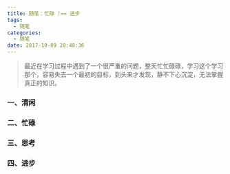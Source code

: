 ```yaml
---
title: 随笔：忙碌 !== 进步
tags:
  - 随笔
categories:
  - 随笔
date: 2017-10-09 20:48:36
---
```


>最近在学习过程中遇到了一个很严重的问题，整天忙忙碌碌，学习这个学习那个，容易失去一个最初的目标，到头来才发现，静不下心沉淀，无法掌握真正的知识。

### 一、清闲



### 二、忙碌


### 三、思考


### 四、进步